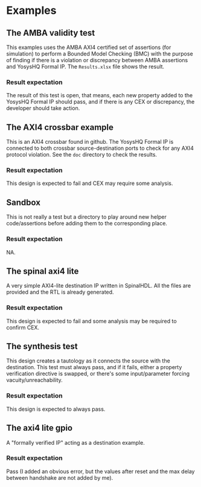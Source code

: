 # Examples

## The AMBA validity test
This examples uses the AMBA AXI4 certified set of assertions (for simulation) to perform a Bounded Model Checking (BMC) with the purpose of finding if there is a violation or discrepancy between AMBA assertions and YosysHQ Formal IP. The `Results.xlsx` file shows the result.

### Result expectation
The result of this test is open, that means, each new property added to the YosysHQ Formal IP should pass, and if there is any CEX or discrepancy, the developer should take action.

## The AXI4 crossbar example
This is an AXI4 crossbar found in github. The YosysHQ Formal IP is connected to both crossbar source-destination ports to check for any AXI4 protocol violation. See the `doc` directory to check the results.

### Result expectation
This design is expected to fail and CEX may require some analysis.

## Sandbox
This is not really a test but a directory to play around new helper code/assertions before adding them to the corresponding place.

### Result expectation
NA.

## The spinal axi4 lite
A very simple AXI4-lite destination IP written in SpinalHDL. All the files are provided and the RTL is already generated.

### Result expectation
This design is expected to fail and some analysis may be required to confirm CEX.

## The synthesis test
This design creates a tautology as it connects the source with the destination. This test must always pass, and if it fails, either a property verification directive is swapped, or there's some input/parameter forcing vacuity/unreachability.

### Result expectation
This design is expected to always pass.

## The axi4 lite gpio
A "formally verified IP" acting as a destination example.

### Result expectation
Pass (I added an obvious error, but the values after reset and the max delay between handshake are not added by me).
